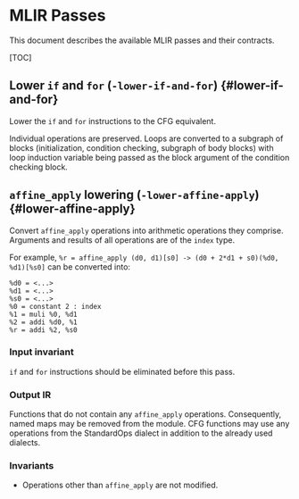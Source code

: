 # MLIR Passes

This document describes the available MLIR passes and their contracts.

[TOC]

## Lower `if` and `for` (`-lower-if-and-for`) {#lower-if-and-for}

Lower the `if` and `for` instructions to the CFG equivalent.

Individual operations are preserved. Loops are converted to a subgraph of blocks
(initialization, condition checking, subgraph of body blocks) with loop
induction variable being passed as the block argument of the condition checking
block.

## `affine_apply` lowering (`-lower-affine-apply`) {#lower-affine-apply}

Convert `affine_apply` operations into arithmetic operations they comprise.
Arguments and results of all operations are of the `index` type.

For example, `%r = affine_apply (d0, d1)[s0] -> (d0 + 2*d1 + s0)(%d0, %d1)[%s0]`
can be converted into:

```mlir
%d0 = <...>
%d1 = <...>
%s0 = <...>
%0 = constant 2 : index
%1 = muli %0, %d1
%2 = addi %d0, %1
%r = addi %2, %s0
```

### Input invariant

`if` and `for` instructions should be eliminated before this pass.

### Output IR

Functions that do not contain any `affine_apply` operations. Consequently, named
maps may be removed from the module. CFG functions may use any operations from
the StandardOps dialect in addition to the already used dialects.

### Invariants

-   Operations other than `affine_apply` are not modified.
